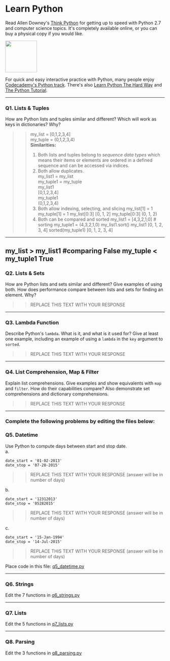 # Learn Python

Read Allen Downey's [Think Python](http://www.greenteapress.com/thinkpython/) for getting up to speed with Python 2.7 and computer science topics. It's completely available online, or you can buy a physical copy if you would like.

<a href="http://www.greenteapress.com/thinkpython/"><img src="img/think_python.png" style="width: 100px;" target="_blank"></a>

For quick and easy interactive practice with Python, many people enjoy [Codecademy's Python track](http://www.codecademy.com/en/tracks/python). There's also [Learn Python The Hard Way](http://learnpythonthehardway.org/book/) and [The Python Tutorial](https://docs.python.org/2/tutorial/).

---

### Q1. Lists &amp; Tuples

How are Python lists and tuples similar and different? Which will work as keys in dictionaries? Why?

>> my_list = [0,1,2,3,4]  
>> my_tuple = (0,1,2,3,4)  
>> **Similarities:**  
>> 1. Both lists and tuples belong to *sequence data types* which means their items or elements are ordered in a defined sequence and can be accessed via indices.  
>> 2. Both allow duplicates.  
my_list1 = my_list  
my_tuple1 = my_tuple  
my_list1  
[0,1,2,3,4]  
my_tuple1  
(0,1,2,3,4)   
>> 3. Both allow indexing, selecting, and slicing
my_list[1] = 1
my_tuple[1] = 1
my_list[0:3]
[0, 1, 2]
my_tuple[0:3]
(0, 1, 2)
>> 4. Both can be compared and sorted
my_list1 = [4,3,2,1,0] # sorting
my_tuple1 = (4,3,2,1,0)
my_list1.sort()
my_list1
[0, 1, 2, 3, 4]
sorted(my_tuple1)
[0, 1, 2, 3, 4]
---------------------
my_list > my_list1 #comparing
False
my_tuple < my_tuple1
True
---

### Q2. Lists &amp; Sets

How are Python lists and sets similar and different? Give examples of using both. How does performance compare between lists and sets for finding an element. Why?

>> REPLACE THIS TEXT WITH YOUR RESPONSE

---

### Q3. Lambda Function

Describe Python's `lambda`. What is it, and what is it used for? Give at least one example, including an example of using a `lambda` in the `key` argument to `sorted`.

>> REPLACE THIS TEXT WITH YOUR RESPONSE

---

### Q4. List Comprehension, Map &amp; Filter

Explain list comprehensions. Give examples and show equivalents with `map` and `filter`. How do their capabilities compare? Also demonstrate set comprehensions and dictionary comprehensions.

>> REPLACE THIS TEXT WITH YOUR RESPONSE

---

### Complete the following problems by editing the files below:

### Q5. Datetime
Use Python to compute days between start and stop date.   
a.  

```
date_start = '01-02-2013'    
date_stop = '07-28-2015'
```

>> REPLACE THIS TEXT WITH YOUR RESPONSE (answer will be in number of days)

b.  
```
date_start = '12312013'  
date_stop = '05282015'  
```

>> REPLACE THIS TEXT WITH YOUR RESPONSE (answer will be in number of days)

c.  
```
date_start = '15-Jan-1994'      
date_stop = '14-Jul-2015'  
```

>> REPLACE THIS TEXT WITH YOUR RESPONSE  (answer will be in number of days)

Place code in this file: [q5_datetime.py](python/q5_datetime.py)

---

### Q6. Strings
Edit the 7 functions in [q6_strings.py](python/q6_strings.py)

---

### Q7. Lists
Edit the 5 functions in [q7_lists.py](python/q7_lists.py)

---

### Q8. Parsing
Edit the 3 functions in [q8_parsing.py](python/q8_parsing.py)





